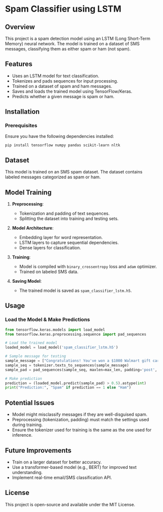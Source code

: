 # Spam Classifier using LSTM

## Overview

This project is a spam detection model using an LSTM (Long Short-Term Memory) neural network. The model is trained on a dataset of SMS messages, classifying them as either spam or ham (not spam).

## Features

- Uses an LSTM model for text classification.
- Tokenizes and pads sequences for input processing.
- Trained on a dataset of spam and ham messages.
- Saves and loads the trained model using TensorFlow/Keras.
- Predicts whether a given message is spam or ham.

## Installation

### Prerequisites

Ensure you have the following dependencies installed:

```bash
pip install tensorflow numpy pandas scikit-learn nltk
```

## Dataset

This model is trained on an SMS spam dataset. The dataset contains labeled messages categorized as spam or ham.

## Model Training

1. **Preprocessing**:

   - Tokenization and padding of text sequences.
   - Splitting the dataset into training and testing sets.

2. **Model Architecture**:

   - Embedding layer for word representation.
   - LSTM layers to capture sequential dependencies.
   - Dense layers for classification.

3. **Training**:

   - Model is compiled with `binary_crossentropy` loss and `adam` optimizer.
   - Trained on labeled SMS data.

4. **Saving Model**:

   - The trained model is saved as `spam_classifier_lstm.h5`.

## Usage

### Load the Model & Make Predictions

```python
from tensorflow.keras.models import load_model
from tensorflow.keras.preprocessing.sequence import pad_sequences

# Load the trained model
loaded_model = load_model('spam_classifier_lstm.h5')

# Sample message for testing
sample_message = ["Congratulations! You've won a $1000 Walmart gift card. Click here to claim now."]
sample_seq = tokenizer.texts_to_sequences(sample_message)
sample_pad = pad_sequences(sample_seq, maxlen=max_len, padding='post', truncating='post')

# Make prediction
prediction = (loaded_model.predict(sample_pad) > 0.5).astype(int)
print("Prediction:", "Spam" if prediction == 1 else "Ham")
```

## Potential Issues

- Model might misclassify messages if they are well-disguised spam.
- Preprocessing (tokenization, padding) must match the settings used during training.
- Ensure the tokenizer used for training is the same as the one used for inference.

## Future Improvements

- Train on a larger dataset for better accuracy.
- Use a transformer-based model (e.g., BERT) for improved text understanding.
- Implement real-time email/SMS classification API.

## License

This project is open-source and available under the MIT License.

